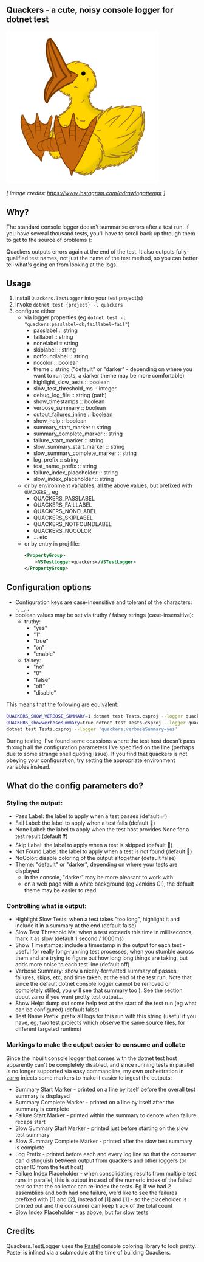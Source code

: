 Quackers - a cute, noisy console logger for dotnet test
---

![A duck quacking loudly](quack.png "A duck quacking loudly")

_[ image credits: https://www.instagram.com/adrawingattempt ]_

Why?
---

The standard console logger doesn't summarise errors after a test run. If you have several
thousand tests, you'll have to scroll back up through them to get to the source of problems ):

Quackers outputs errors again at the end of the test. It also outputs fully-qualified
test names, not just the name of the test method, so you can better tell what's going
on from looking at the logs.

Usage
---

1. install `Quackers.TestLogger` into your test project(s)
2. invoke `dotnet test {project} -l quackers`
3. configure either 
    - via logger properties (eg `dotnet test -l "quackers:passlabel=ok;faillabel=fail"`)
        - passlabel :: string
        - faillabel :: string
        - nonelabel :: string
        - skiplabel :: string
        - notfoundlabel :: string
        - nocolor :: boolean
        - theme :: string ("default" or "darker" - depending on where you want to run tests, a darker theme may be more comfortable)
        - highlight_slow_tests :: boolean
        - slow_test_threshold_ms :: integer
        - debug_log_file :: string (path)
        - show_timestamps :: boolean
        - verbose_summary :: boolean
        - output_failures_inline :: boolean
        - show_help :: boolean
        - summary_start_marker :: string
        - summary_complete_marker :: string
        - failure_start_marker :: string
        - slow_summary_start_marker :: string
        - slow_summary_complete_marker :: string
        - log_prefix :: string
        - test_name_prefix :: string
        - failure_index_placeholder :: string
        - slow_index_placeholder :: string
    - or by environment variables, all the above values, but prefixed with `QUACKERS_`, eg
        - QUACKERS_PASSLABEL
        - QUACKERS_FAILLABEL
        - QUACKERS_NONELABEL
        - QUACKERS_SKIPLABEL
        - QUACKERS_NOTFOUNDLABEL
        - QUACKERS_NOCOLOR
        - ... etc
    - or by entry in proj file:
        ```xml
        <PropertyGroup>
            <VSTestLogger>quackers</VSTestLogger>
        </PropertyGroup>
        ```
Configuration options
---
- Configuration keys are case-insensitive and tolerant of the characters: `-`, `_`, `.`
- boolean values may be set via truthy / falsey strings (case-insensitive):
    - truthy:
        - "yes"
        - "1"
        - "true"
        - "on"
        - "enable"
    - falsey:
        - "no"
        - "0"
        - "false"
        - "off"
        - "disable"

This means that the following are equivalent:

```bash
QUACKERS_SHOW_VERBOSE_SUMMARY=1 dotnet test Tests.csproj --logger quackers
QUACKERS_showverbosesummary=true dotnet test Tests.csproj --logger quackers
dotnet test Tests.csproj --logger 'quackers;verboseSummary=yes'
```

During testing, I've found some ocassions where the test host doesn't pass through
all the configuration parameters I've specified on the line (perhaps due to some
strange shell quoting issue). If you find that quackers is not obeying your configuration,
try setting the appropriate environment variables instead.

What do the config parameters do?
---

### Styling the output:
- Pass Label: the label to apply when a test passes (default ✅)
- Fail Label: the label to apply when a test fails (default 🛑)
- None Label: the label to apply when the test host provides None for a test result (default ❓)
- Skip Label: the label to apply when a test is skipped (default 🚫)
- Not Found Label: the label to apply when a test is not found (default 🤷)
- NoColor: disable coloring of the output altogether (default false)
- Theme: "default" or "darker", depending on where your tests are displayed
  - in the console, "darker" may be more pleasant to work with
  - on a web page with a white background (eg Jenkins CI), the default theme may be easier to read

### Controlling what is output:
- Highlight Slow Tests: when a test takes "too long", highlight it and include it in a summary at the end (default false)
- Slow Test Threshold Ms: when a test exceeds this time in milliseconds, mark it as slow (default 1 second / 1000ms)
- Show Timestamps: include a timestamp in the output for each test - useful for really long-running test processes, when you stumble across them and are trying to figure out how long long things are taking, but adds more noise to each test line (default off)
- Verbose Summary: show a nicely-formatted summary of passes, failures, skips, etc, and time taken, at the end of the test run. Note that since the default dotnet console logger cannot be removed or completely stilled, you will see that summary too ): See the section about zarro if you want pretty test output...
- Show Help: dump out some help text at the start of the test run (eg what can be configured) (default false)
- Test Name Prefix: prefix all logs for this run with this string (useful if you have, eg, two test projects which observe the same source files, for different targeted runtims)

### Markings to make the output easier to consume and collate
Since the inbuilt console logger that comes with the dotnet test host apparently
can't be completely disabled, and since running tests in parallel is no longer
supported via easy commandline, my own orchestration in [zarro](https://github.com/fluffynuts/zarro)
injects some markers to make it easier to ingest the outputs:

- Summary Start Marker - printed on a line by itself before the overall test summary is displayed
- Summary Complete Marker - printed on a line by itself after the summary is complete
- Failure Start Marker - printed within the summary to denote when failure recaps start
- Slow Summary Start Marker - printed just before starting on the slow test summary
- Slow Summary Complete Marker - printed after the slow test summary is complete
- Log Prefix - printed before each and every log line so that the consumer can distinguish between output from quackers and other loggers (or other IO from the test host)
- Failure Index Placeholder - when consolidating results from multiple test runs in parallel, this is output instead of the numeric index of the failed test so that the collector can re-index the tests. Eg if we had 2 assemblies and both had one failure, we'd like to see the failures prefixed with [1] and [2], instead of [1] and [1] - so the placeholder is printed out and the consumer can keep track of the total count
- Slow Index Placeholder - as above, but for slow tests

Credits
---
Quackers.TestLogger uses the [Pastel](https://github.com/skillfire/Pastel) console coloring
library to look pretty. Pastel is inlined via a submodule at the time of building Quackers.